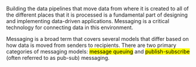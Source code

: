 
Building the data pipelines that move data from where it is created to all of the different places that it is processed is a fundamental part of designing and implementing data-driven applications. Messaging is a critical technology for connecting data in this environment.

Messaging is a broad term that covers several models that differ based on how data is moved from senders to recipients. There are two primary categories of messaging models: <mark>message queuing</mark> and <mark>publish-subscribe</mark> (often referred to as pub-sub) messaging.
